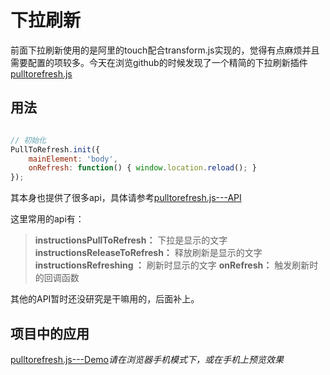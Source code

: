 下拉刷新
=======

前面下拉刷新使用的是阿里的touch配合transform.js实现的，觉得有点麻烦并且需要配置的项较多。今天在浏览github的时候发现了一个精简的下拉刷新插件[pulltorefresh.js](https://github.com/BoxFactura/pulltorefresh.js)

## 用法

```js

// 初始化
PullToRefresh.init({
	mainElement: 'body',
	onRefresh: function() { window.location.reload(); }
});

```

其本身也提供了很多api，具体请参考[pulltorefresh.js---API](https://github.com/BoxFactura/pulltorefresh.js#api)

这里常用的api有：

> **instructionsPullToRefresh：**    下拉是显示的文字
> **instructionsReleaseToRefresh：** 释放刷新是显示的文字 
> **instructionsRefreshing ：**      刷新时显示的文字 
> **onRefresh：**                    触发刷新时的回调函数

其他的API暂时还没研究是干嘛用的，后面补上。

## 项目中的应用

[pulltorefresh.js---Demo](http://www.boxfactura.com/pulltorefresh.js/demos/basic.html)*请在浏览器手机模式下，或在手机上预览效果*